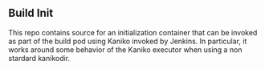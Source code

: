 ## Build Init

This repo contains source for an initialization container that can be invoked as 
part of the build pod using Kaniko invoked by Jenkins.  In particular, it works
around some behavior of the Kaniko executor when using a non stardard kanikodir.
